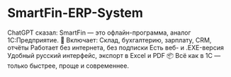 # SmartFin-ERP-System
ChatGPT сказал: SmartFin — это офлайн-программа, аналог 1С:Предприятие.  💼 Включает:  Склад, бухгалтерию, зарплату, CRM, отчёты  Работает без интернета, без подписки  Есть веб- и .EXE-версия  Удобный русский интерфейс, экспорт в Excel и PDF  📦 Всё как в 1С — только быстрее, проще и современнее.
